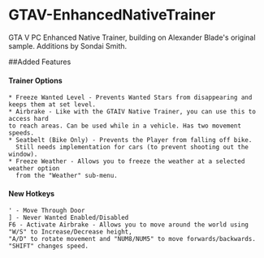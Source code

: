 # GTAV-EnhancedNativeTrainer
GTA V PC Enhanced Native Trainer, building on Alexander Blade's original sample.
Additions by Sondai Smith.

##Added Features
#### Trainer Options
	* Freeze Wanted Level - Prevents Wanted Stars from disappearing and keeps them at set level.
	* Airbrake - Like with the GTAIV Native Trainer, you can use this to access hard 
	to reach areas. Can be used while in a vehicle. Has two movement speeds.
	* Seatbelt (Bike Only) - Prevents the Player from falling off bike. 
	  Still needs implementation for cars (to prevent shooting out the window).
	* Freeze Weather - Allows you to freeze the weather at a selected weather option
	  from the "Weather" sub-menu.
#### New Hotkeys
	' - Move Through Door
	] - Never Wanted Enabled/Disabled
	F6 - Activate Airbrake - Allows you to move around the world using "W/S" to Increase/Decrease height,
	"A/D" to rotate movement and "NUM8/NUM5" to move forwards/backwards. "SHIFT" changes speed.
